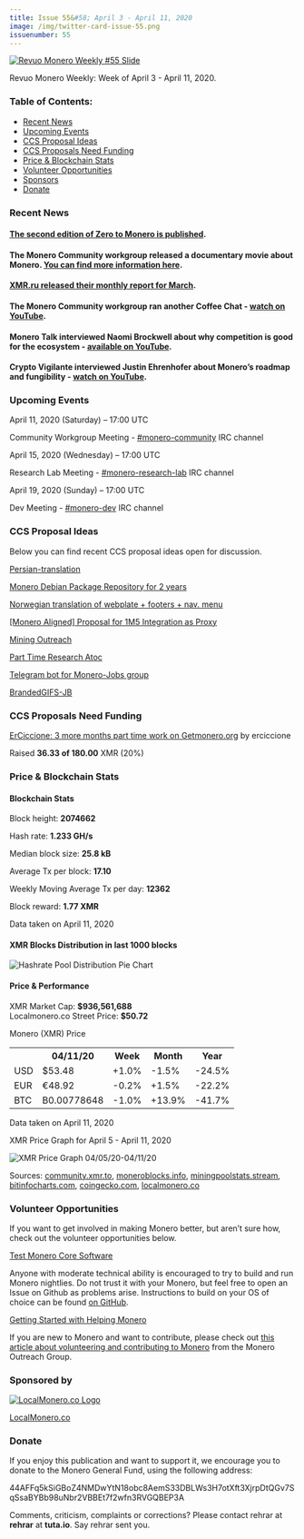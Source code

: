 ```yaml
---
title: Issue 55&#58; April 3 - April 11, 2020
image: /img/twitter-card-issue-55.png
issuenumber: 55
---
```

[<img src="/img/img-issue55.png" alt="Revuo Monero Weekly #55 Slide" class="img-lead">](/issue-55.html)

<p class="text-lead">Revuo Monero Weekly: Week of April 3 - April 11, 2020.</p>
<!--more-->

<h3>Table of Contents:</h3>
<ul class="contents">
    <li><a href="#news">Recent News</a></li>
    <li><a href="#events">Upcoming Events</a></li>
    <li><a href="#ideas">CCS Proposal Ideas</a></li>
    <li><a href="#proposals">CCS Proposals Need Funding</a></li>
    <li><a href="#stats">Price & Blockchain Stats</a></li>
    <li><a href="#volunteer">Volunteer Opportunities</a></li>
    <li><a href="#sponsor">Sponsors</a></li>
    <li><a href="#donate">Donate</a></li>
</ul>

<h3 id="news">Recent News</h3>

<div class="newsbyte">
    <h4><a href="https://web.getmonero.org/library/Zero-to-Monero-2-0-0.pdf" target="_blank">The second edition of Zero to Monero is published</a>.</h4>
</div>

<div class="newsbyte">
    <h4>The Monero Community workgroup released a documentary movie about Monero. <a href="https://www.reddit.com/r/Monero/comments/fyin5n/film_premiere_monero_means_money_cryptocurrency/" target="_blank">You can find more information here</a>.</h4>
</div>

<div class="newsbyte">
    <h4><a href="https://www.reddit.com/r/Monero/comments/fyaq8e/xmrrureport_march/" target="_blank">XMR.ru released their monthly report for March</a>.</h4>
</div>

<div class="newsbyte">
    <h4>The Monero Community workgroup ran another Coffee Chat - <a href="https://youtu.be/diiuHfPkn9s" target="_blank">watch on YouTube</a>.</h4>
</div>

<div class="newsbyte">
    <h4>Monero Talk interviewed Naomi Brockwell about why competition is good for the ecosystem - <a href="https://youtu.be/RtyXyOgmHS0" target="_blank">available on YouTube</a>.</h4>
</div>

<div class="newsbyte">
    <h4>Crypto Vigilante interviewed Justin Ehrenhofer about Monero’s roadmap and fungibility - <a href="https://youtu.be/SDefqqOfp0Q" target="_blank">watch on YouTube</a>.</h4>
</div>

<h3 id="events">Upcoming Events</h3>

<div class="event">
    <p class="date" markdown="1">April 11, 2020 (Saturday) – 17:00 UTC</p>
    <p markdown="1">Community Workgroup Meeting - <a href="irc://chat.freenode.net/#monero-community" target="_blank">#monero-community</a> IRC channel</p>
</div>

<div class="event">
    <p class="date" markdown="1">April 15, 2020 (Wednesday) – 17:00 UTC</p>
    <p markdown="1">Research Lab Meeting - <a href="irc://chat.freenode.net/#monero-research-lab" target="_blank">#monero-research-lab</a> IRC channel</p>
</div>

<div class="event">
    <p class="date" markdown="1">April 19, 2020 (Sunday) – 17:00 UTC</p>
    <p markdown="1">Dev Meeting - <a href="irc://chat.freenode.net/#monero-dev" target="_blank">#monero-dev</a> IRC channel</p>
</div>

<h3 id="ideas">CCS Proposal Ideas</h3>

<p>Below you can find recent CCS proposal ideas open for discussion.</p>

<div class="proposal">
<p><a href="https://repo.getmonero.org/monero-project/ccs-proposals/-/merge_requests/132" target="_blank">Persian-translation</a></p>
</div>

<div class="proposal">
<p><a href="https://repo.getmonero.org/monero-project/ccs-proposals/-/merge_requests/130" target="_blank">Monero Debian Package Repository for 2 years</a></p>
</div>

<div class="proposal">
<p><a href="https://repo.getmonero.org/monero-project/ccs-proposals/-/merge_requests/129" target="_blank">Norwegian translation of webplate + footers + nav. menu</a></p>
</div>

<div class="proposal">
<p><a href="https://repo.getmonero.org/monero-project/ccs-proposals/-/merge_requests/127" target="_blank">[Monero Aligned] Proposal for 1M5 Integration as Proxy</a></p>
</div>

<div class="proposal">
<p><a href="https://repo.getmonero.org/monero-project/ccs-proposals/merge_requests/124" target="_blank">Mining Outreach</a></p>
</div>

<div class="proposal">
<p><a href="https://repo.getmonero.org/monero-project/ccs-proposals/merge_requests/120" target="_blank">Part Time Research Atoc</a></p>
</div>

<div class="proposal">
<p><a href="https://repo.getmonero.org/monero-project/ccs-proposals/merge_requests/91" target="_blank">Telegram bot for Monero-Jobs group</a></p>
</div>

<div class="proposal">
<p><a href="https://repo.getmonero.org/monero-project/ccs-proposals/merge_requests/88" target="_blank">BrandedGIFS-JB</a></p>
</div>

<h3 id="proposals">CCS Proposals Need Funding</h3>

<div class="proposal">
    <p><a href="" target="_blank">ErCiccione: 3 more months part time work on Getmonero.org</a> by erciccione</p>
    <p>Raised <b>36.33 of 180.00</b> XMR (20%)</p>
</div>

<h3 id="stats">Price & Blockchain Stats</h3>

<h4 class="stat">Blockchain Stats</h4>

<div class="bcstats">
    <p>Block height: <b>2074662</b></p>
    <p>Hash rate: <b>1.233 GH/s</b></p>
    <p>Median block size: <b>25.8 kB</b></p>
    <p>Average Tx per block: <b>17.10</b></p>
    <p>Weekly Moving Average Tx per day: <b>12362</b></p>
    <p>Block reward: <b>1.77 XMR</b></p>
</div>
<p class="note">Data taken on April 11, 2020</p>

<h4 class="stat">XMR Blocks Distribution in last 1000 blocks</h4>
<p><img src="/img/hashrate-pool-distribution-0412.png" alt="Hashrate Pool Distribution Pie Chart"/></p>

<h4 class="stat">Price & Performance</h4>

<div class="price-intro">XMR Market Cap: <b>$936,561,688</b><br>Localmonero.co Street Price: <b>$50.72</b></div>

<p class="table-title">Monero (XMR) Price</p>
<table class="price-table">
  <tr class="row1">
    <th></th>
    <th>04/11/20</th>
    <th>Week</th>
    <th>Month</th>
    <th>Year</th>
  </tr>
  <tr>
    <td data-th="XMR to">USD</td>
    <td data-th="04/11/20">$53.48</td>
    <td data-th="Week" class="green">+1.0%</td>
    <td data-th="Month" class="red">-1.5%</td>
    <td data-th="Year" class="red">-24.5%</td>
  </tr>
  <tr class="row3">
    <td data-th="XMR to">EUR</td>
    <td data-th="04/11/20">€48.92</td>
    <td data-th="Week" class="red">-0.2%</td>
    <td data-th="Month" class="green">+1.5%</td>
    <td data-th="Year" class="red">-22.2%</td>
  </tr>
  <tr>
    <td data-th="XMR to">BTC</td>
    <td data-th="04/11/20">B0.00778648</td>
    <td data-th="Week" class="red">-1.0%</td>
    <td data-th="Month" class="green">+13.9%</td>
    <td data-th="Year" class="red">-41.7%</td>
  </tr>
</table>
<p class="note">Data taken on April 11, 2020</p>

<p class="table-title">XMR Price Graph for April 5 - April 11, 2020</p>

![XMR Price Graph 04/05/20-04/11/20](/img/weekly-chart-0411.png "XMR Price Graph 04/05/20-04/11/20") 

Sources: <a href="https://community.xmr.to/explorer/mainnet/" target="_blank">community.xmr.to</a>, <a href="https://moneroblocks.info/stats/transaction-stats" target="_blank">moneroblocks.info</a>, <a href="https://miningpoolstats.stream/monero" target="_blank">miningpoolstats.stream</a>, <a href="https://bitinfocharts.com/monero/" target="_blank">bitinfocharts.com</a>, <a href="https://www.coingecko.com/" target="_blank">coingecko.com</a>, <a href="https://localmonero.co/" target="_blank">localmonero.co</a>

<h3 id="volunteer">Volunteer Opportunities</h3>

<p>If you want to get involved in making Monero better, but aren’t sure how, check out the volunteer opportunities below.</p>

<div class="newsbyte">
    <p class="date"><a href="https://github.com/monero-project/monero" target="_blank">Test Monero Core Software</a></p>
    <p>Anyone with moderate technical ability is encouraged to try to build and run Monero nightlies. Do not trust it with your Monero, but feel free to open an Issue on Github as problems arise. Instructions to build on your OS of choice can be found <a href="https://github.com/monero-project/monero#compiling-monero-from-source" target="_blank">on GitHub</a>. </p>
</div>

<div class="newsbyte">
    <p class="date"><a href="https://github.com/monero-project/monero" target="_blank">Getting Started with Helping Monero</a></p>
    <p>If you are new to Monero and want to contribute, please check out <a href="https://www.monerooutreach.org/stories/getting-started-helping-monero.php" target="_blank">this article about volunteering and contributing to Monero</a> from the Monero Outreach Group. </p>
</div>

<h3 id="sponsor">Sponsored by</h3>

<p><a href="https://localmonero.co/" target="_blank"><img src="/img/localmonero-logo.png" alt="LocalMonero.co Logo" class="localmonero"></a></p>

<p class="text-center"><a href="https://localmonero.co/" target="_blank">LocalMonero.co</a></p>

<h3 id="donate">Donate</h3>

<p markdown="1">If you enjoy this publication and want to support it, we encourage you to donate to the Monero General Fund, using the following address:</p>

<p class="address" markdown="1">44AFFq5kSiGBoZ4NMDwYtN18obc8AemS33DBLWs3H7otXft3XjrpDtQGv7SqSsaBYBb98uNbr2VBBEt7f2wfn3RVGQBEP3A</p>

<!--p><a href="monero:44AFFq5kSiGBoZ4NMDwYtN18obc8AemS33DBLWs3H7otXft3XjrpDtQGv7SqSsaBYBb98uNbr2VBBEt7f2wfn3RVGQBEP3A" class="qr"><img src="/img/donate-monero.png"></a></p-->

Comments, criticism, complaints or corrections? Please contact rehrar at **rehrar** at **tuta.io**. Say rehrar sent you.